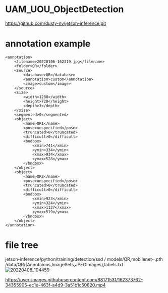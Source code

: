 # UAM_UOU_ObjectDetection

https://github.com/dusty-nv/jetson-inference.git

# annotation example
```
<annotation>
    <filename>20220106-162319.jpg</filename>
    <folder>QR</folder>
    <source>
        <database>QR</database>
        <annotation>custom</annotation>
        <image>custom</image>
    </source>
    <size>
        <width>1280</width>
        <height>720</height>
        <depth>3</depth>
    </size>
    <segmented>0</segmented>
    <object>
        <name>QR1</name>
        <pose>unspecified</pose>
        <truncated>0</truncated>
        <difficult>0</difficult>
        <bndbox>
            <xmin>741</xmin>
            <ymin>334</ymin>
            <xmax>934</xmax>
            <ymax>528</ymax>
        </bndbox>
    </object>
    <object>
        <name>QR2</name>
        <pose>unspecified</pose>
        <truncated>0</truncated>
        <difficult>0</difficult>
        <bndbox>
            <xmin>923</xmin>
            <ymin>324</ymin>
            <xmax>1127</xmax>
            <ymax>519</ymax>
        </bndbox>
    </object>
</annotation>
```
# file tree
jetson-inference/python/training/detection/ssd / models/QR,mobilenet~.pth
                                               /data/QR/(Annotaions,ImageSets,JPEGImages),labels.txt
![20220408_104459](https://user-images.githubusercontent.com/88171531/162373747-3b52eb9e-dd9e-427e-bb38-61a5ee22a400.jpg)


https://user-images.githubusercontent.com/88171531/162373762-34355905-ec1e-463f-a4d9-3a51b1c50820.mp4

